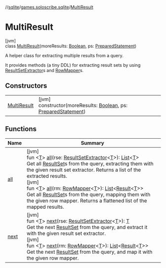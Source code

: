 //[sqlite](../../../index.md)/[games.soloscribe.sqlite](../index.md)/[MultiResult](index.md)

# MultiResult

[jvm]\
class [MultiResult](index.md)(moreResults: [Boolean](https://kotlinlang.org/api/core/kotlin-stdlib/kotlin/-boolean/index.html), ps: [PreparedStatement](https://docs.oracle.com/javase/8/docs/api/java/sql/PreparedStatement.html))

A helper class for extracting multiple results from a query.

It provides methods (a tiny DDL) for extracting result sets by using [ResultSetExtractor](../-result-set-extractor/index.md)s and [RowMapper](../-row-mapper/index.md)s.

## Constructors

| | |
|---|---|
| [MultiResult](-multi-result.md) | [jvm]<br>constructor(moreResults: [Boolean](https://kotlinlang.org/api/core/kotlin-stdlib/kotlin/-boolean/index.html), ps: [PreparedStatement](https://docs.oracle.com/javase/8/docs/api/java/sql/PreparedStatement.html)) |

## Functions

| Name | Summary |
|---|---|
| [all](all.md) | [jvm]<br>fun &lt;[T](all.md)&gt; [all](all.md)(rse: [ResultSetExtractor](../-result-set-extractor/index.md)&lt;[T](all.md)&gt;): [List](https://kotlinlang.org/api/core/kotlin-stdlib/kotlin.collections/-list/index.html)&lt;[T](all.md)&gt;<br>Get all [ResultSet](https://docs.oracle.com/javase/8/docs/api/java/sql/ResultSet.html)s from the query, extracting them with the given result set extractor. Returns a list of the extracted results.<br>[jvm]<br>fun &lt;[T](all.md)&gt; [all](all.md)(rm: [RowMapper](../-row-mapper/index.md)&lt;[T](all.md)&gt;): [List](https://kotlinlang.org/api/core/kotlin-stdlib/kotlin.collections/-list/index.html)&lt;[Result](https://kotlinlang.org/api/core/kotlin-stdlib/kotlin/-result/index.html)&lt;[T](all.md)&gt;&gt;<br>Get all [ResultSet](https://docs.oracle.com/javase/8/docs/api/java/sql/ResultSet.html)s from the query, mapping them with the given row mapper. Returns a flattened list of the mapped results. |
| [next](next.md) | [jvm]<br>fun &lt;[T](next.md)&gt; [next](next.md)(rse: [ResultSetExtractor](../-result-set-extractor/index.md)&lt;[T](next.md)&gt;): [T](next.md)<br>Get the next [ResultSet](https://docs.oracle.com/javase/8/docs/api/java/sql/ResultSet.html) from the query, and extract it with the given result set extractor.<br>[jvm]<br>fun &lt;[T](next.md)&gt; [next](next.md)(rm: [RowMapper](../-row-mapper/index.md)&lt;[T](next.md)&gt;): [List](https://kotlinlang.org/api/core/kotlin-stdlib/kotlin.collections/-list/index.html)&lt;[Result](https://kotlinlang.org/api/core/kotlin-stdlib/kotlin/-result/index.html)&lt;[T](next.md)&gt;&gt;<br>Get the next [ResultSet](https://docs.oracle.com/javase/8/docs/api/java/sql/ResultSet.html) from the query, and map it with the given row mapper. |